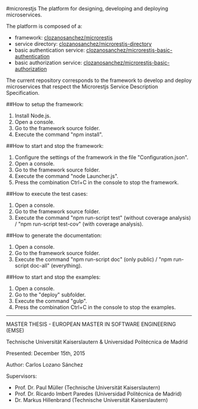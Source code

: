 #microrestjs
The platform for designing, developing and deploying microservices.

The platform is composed of a:
  * framework: [clozanosanchez/microrestjs](https://github.com/clozanosanchez/microrestjs)
  * service directory: [clozanosanchez/microrestjs-directory](https://github.com/clozanosanchez/microrestjs-directory)
  * basic authentication service: [clozanosanchez/microrestjs-basic-authentication](https://github.com/clozanosanchez/microrestjs-basic-authentication)
  * basic authorization service: [clozanosanchez/microrestjs-basic-authorization](https://github.com/clozanosanchez/microrestjs-basic-authorization)

The current repository corresponds to the framework to develop and deploy microservices that respect the Microrestjs Service Description Specification.

##How to setup the framework:
1. Install Node.js.
2. Open a console.
3. Go to the framework source folder.
4. Execute the command "npm install".

##How to start and stop the framework:
1. Configure the settings of the framework in the file "Configuration.json".
2. Open a console.
3. Go to the framework source folder.
4. Execute the command "node Launcher.js". 
5. Press the combination Ctrl+C in the console to stop the framework.

##How to execute the test cases:
1. Open a console.
2. Go to the framework source folder.
3. Execute the command "npm run-script test" (without coverage analysis) / "npm run-script test-cov" (with coverage analysis).

##How to generate the documentation:
1. Open a console.
2. Go to the framework source folder.
3. Execute the command "npm run-script doc" (only public) / "npm run-script doc-all" (everything).

##How to start and stop the examples:
1. Open a console.
2. Go to the "deploy" subfolder.
3. Execute the command "gulp".
4. Press the combination Ctrl+C in the console to stop the examples.

----------------------------------------------------------------------------------
MASTER THESIS - EUROPEAN MASTER IN SOFTWARE ENGINEERING (EMSE)

Technische Universität Kaiserslautern & Universidad Politécnica de Madrid

Presented: December 15th, 2015

Author: Carlos Lozano Sánchez

Supervisors: 
* Prof. Dr. Paul Müller (Technische Universität Kaiserslautern)
* Prof. Dr. Ricardo Imbert Paredes (Universidad Politécnica de Madrid)
* Dr. Markus Hillenbrand (Technische Universität Kaiserslautern)
